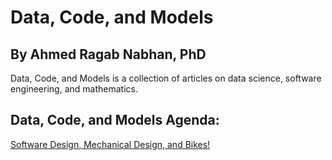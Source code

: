 # Data, Code, and Models
## By Ahmed Ragab Nabhan, PhD
Data, Code, and Models is a collection of articles on data science, software engineering, and mathematics.
## Data, Code, and Models Agenda:
<a href="se_mechanics_and_bikes.md">Software Design, Mechanical Design, and Bikes!</a>
